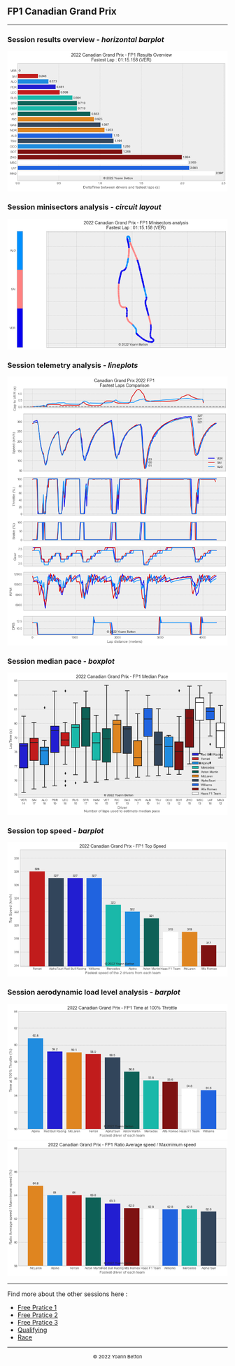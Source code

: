 ## FP1 Canadian Grand Prix

---

### Session results overview - *horizontal barplot*

<img src="/output/2022-06-19_Canadian_Grand_Prix/fp1_results_overview_white.png?raw=true"/>

### Session minisectors analysis - *circuit layout*

<img src="/output/2022-06-19_Canadian_Grand_Prix/fp1_minisectors_analysis_white.png?raw=true"/>

### Session telemetry analysis - *lineplots*

<img src="/output/2022-06-19_Canadian_Grand_Prix/fp1_telemetry_analysis_white.png?raw=true"/>

### Session median pace - *boxplot*

<img src="/output/2022-06-19_Canadian_Grand_Prix/fp1_median_pace_white.png?raw=true"/>

### Session top speed - *barplot*

<img src="/output/2022-06-19_Canadian_Grand_Prix/topspeed_fp1_white.png?raw=true"/>

### Session aerodynamic load level analysis - *barplot*

<img src="/output/2022-06-19_Canadian_Grand_Prix/fp1_maximum_throttle_white.png?raw=true"/>

<img src="/output/2022-06-19_Canadian_Grand_Prix/fp1_speed_ratio_white.png?raw=true"/>

--- 

Find more about the other sessions here :
  - [Free Pratice 1](/page/FP1/2022-06-19_Canadian_Grand_Prix)  
  - [Free Pratice 2](/page/FP2/2022-06-19_Canadian_Grand_Prix) 
  - [Free Pratice 3](/page/FP3/2022-06-19_Canadian_Grand_Prix)
  - [Qualifying](/page/Qualifying/2022-06-19_Canadian_Grand_Prix) 
  - [Race](/page/Race/2022-06-19_Canadian_Grand_Prix)

---

<div style="text-align: center">
  <p style="font-size:11px">&copy; 2022 Yoann Betton</p>
</div>

<!-- ---

<p style="font-size:11px">Page generated from <a href="https://github.com/yoannbtn/yoannbtn.github.io">github.com/yoannbtn</a>.</p> -->
